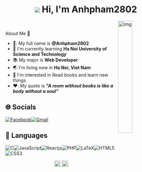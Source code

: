 <!-- 
- 👋 Hi, I’m @Anhpham2802
- 👀 I’m interested in Read books and learn new things
- 🌱 I’m currently learning Ha Noi University of Science and Technology
- 💞️ I’m looking to collaborate on ...
- 📫 How to reach me ...
- 🤔 I’m looking for help with ...
- 💬 Ask me about ...
- 📫 How to reach me: ...
- 😄 Pronouns: ...
- ⚡ Fun fact: ...

 -->
<h1 align="center"><img src="https://thumbs.gfycat.com/PepperyGrizzledClownanemonefish-max-1mb.gif" witdh="10px"> </img> Hi, I'm Anhpham2802</h1>
<!-- 
<div align="center">
  <img src="https://readme-typing-svg.herokuapp.com?font=Jetbrains+Mono&pause=1000&width=435&lines=%3E+Welcome+to+my+profile+...+!;Heyyy!+I'm+Anh+Pham+%3C3" alt="Title" />
</div>
 -->
<img src="https://i.pinimg.com/originals/5d/30/cb/5d30cbafa582f9d272444f097aaad63c.gif" alt="img" width="30%" align="right"/>
<br> 
<p>About Me 🌸</p>

- 🍒: My full name is **@Anhpham2802**
- :school: I'm currently learning **Ha Noi University of Science and Technology**
- :books: My major is **Web Developer**
- :earth_asia: I'm living now in **Ha Noi, Viet Nam**
- :monocle_face: I'm interested in Read books and learn new things
- ♥️: My quote is ***"A room without books is like a body without a soul"***

## 🌐 Socials
[![Facebook](https://img.shields.io/badge/Facebook-%231877F2.svg?style=for-the-badge&logo=Facebook&logoColor=white)](ttps://www.facebook.com/PhamAnh2802/)[![Gmail](https://img.shields.io/badge/Gmail-D14836?style=for-the-badge&logo=gmail&logoColor=white)](mailto:anhcherry2802@gmail.com)

## 💫 Languages
![C](https://img.shields.io/badge/c-%2300599C.svg?style=for-the-badge&logo=c&logoColor=white)![JavaScript](https://img.shields.io/badge/javascript-%23323330.svg?style=for-the-badge&logo=javascript&logoColor=%23F7DF1E)![Reactjs](https://img.shields.io/badge/reactjs-%F7D060.svg?style=for-the-badge&logo=&logoColor=white)![PHP](https://img.shields.io/badge/php-%23777BB4.svg?style=for-the-badge&logo=php&logoColor=white)![LaTeX](https://img.shields.io/badge/latex-%23008080.svg?style=for-the-badge&logo=latex&logoColor=white)![HTML5](https://img.shields.io/badge/html5-%23E34F26.svg?style=for-the-badge&logo=html5&logoColor=white)![CSS3](https://img.shields.io/badge/css3-%231572B6.svg?style=for-the-badge&logo=css3&logoColor=white)

<p align="center">
<a href="https://www.facebook.com/PhamAnh2802/" target="blank"><img align="center" src="https://cdn.jsdelivr.net/npm/simple-icons@3.0.1/icons/facebook.svg" alt="z4xpl3s" height="20" width="20" /></a>
<a href="https://www.instagram.com/unmei_at/" target="blank"><img align="center" src="https://cdn.jsdelivr.net/npm/simple-icons@3.0.1/icons/instagram.svg" alt="z4xpl3s" height="20" width="20" /></a>
</p>
